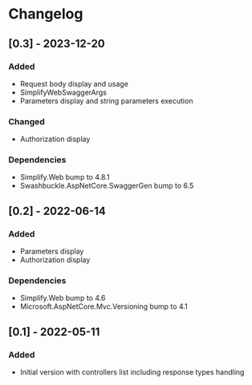 # Changelog

## [0.3] - 2023-12-20

### Added

- Request body display and usage
- SimplifyWebSwaggerArgs
- Parameters display and string parameters execution

### Changed

- Authorization display

### Dependencies

- Simplify.Web bump to 4.8.1
- Swashbuckle.AspNetCore.SwaggerGen bump to 6.5

## [0.2] - 2022-06-14

### Added

- Parameters display
- Authorization display

### Dependencies

- Simplify.Web bump to 4.6
- Microsoft.AspNetCore.Mvc.Versioning bump to 4.1

## [0.1] - 2022-05-11

### Added

- Initial version with controllers list including response types handling